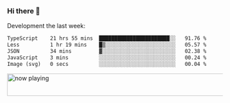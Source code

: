 ### Hi there 👋

Development the last week:
<!--START_SECTION:waka-->

```txt
TypeScript    21 hrs 55 mins  ███████████████████████░░   91.76 %
Less          1 hr 19 mins    █▒░░░░░░░░░░░░░░░░░░░░░░░   05.57 %
JSON          34 mins         ▓░░░░░░░░░░░░░░░░░░░░░░░░   02.38 %
JavaScript    3 mins          ░░░░░░░░░░░░░░░░░░░░░░░░░   00.24 %
Image (svg)   0 secs          ░░░░░░░░░░░░░░░░░░░░░░░░░   00.04 %
```

<!--END_SECTION:waka-->

<!--
**JASONPANGGO/jasonpanggo** is a ✨ _special_ ✨ repository because its `README.md` (this file) appears on your GitHub profile.

Here are some ideas to get you started:

- 🔭 I’m currently working on ...
- 🌱 I’m currently learning ...
- 👯 I’m looking to collaborate on ...
- 🤔 I’m looking for help with ...
- 💬 Ask me about ...
- 📫 How to reach me: ...
- 😄 Pronouns: ...
- ⚡ Fun fact: ...
-->

<a href="https://volt.fm/user/q8yd9e79csfr57rt" target="_blank"><img src="https://spotify-badge-egoist.vercel.app/api/now-playing" width="540" height="52" alt="now playing"></a>
